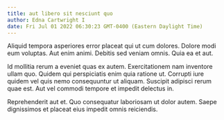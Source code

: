 ```yaml
---
title: aut libero sit nesciunt quo
author: Edna Cartwright I
date: Fri Jul 01 2022 06:30:23 GMT-0400 (Eastern Daylight Time)
---
```

Aliquid tempora asperiores error placeat qui ut cum dolores. Dolore modi eum voluptas. Aut enim animi. Debitis sed veniam omnis. Quia ea et aut.

 Id mollitia rerum a eveniet quas ex autem. Exercitationem nam inventore ullam quo. Quidem qui perspiciatis enim quia ratione ut. Corrupti iure quidem vel quis nemo consequuntur ut aliquam. Suscipit adipisci rerum quae est. Aut vel commodi tempore et impedit delectus in.

 Reprehenderit aut et. Quo consequatur laboriosam ut dolor autem. Saepe dignissimos et placeat eius impedit omnis reiciendis.